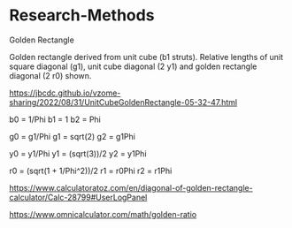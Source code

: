# Research-Methods

Golden Rectangle

Golden rectangle derived from unit cube (b1 struts). Relative lengths of unit square diagonal (g1), unit cube diagonal (2 y1) and golden rectangle diagonal (2 r0) shown.

https://jbcdc.github.io/vzome-sharing/2022/08/31/UnitCubeGoldenRectangle-05-32-47.html

b0 = 1/Phi
b1 = 1
b2 = Phi

g0 = g1/Phi
g1 = sqrt(2)
g2 = g1Phi

y0 = y1/Phi
y1 = (sqrt(3))/2
y2 = y1Phi

r0 = (sqrt(1 + 1/Phi^2))/2
r1 = r0Phi
r2 = r1Phi

https://www.calculatoratoz.com/en/diagonal-of-golden-rectangle-calculator/Calc-28799#UserLogPanel

https://www.omnicalculator.com/math/golden-ratio
